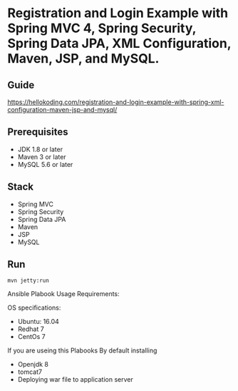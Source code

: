 # Registration and Login Example with Spring MVC 4, Spring Security, Spring Data JPA, XML Configuration, Maven, JSP, and MySQL.

## Guide
https://hellokoding.com/registration-and-login-example-with-spring-xml-configuration-maven-jsp-and-mysql/

## Prerequisites
- JDK 1.8 or later
- Maven 3 or later
- MySQL 5.6 or later

## Stack
- Spring MVC
- Spring Security
- Spring Data JPA
- Maven
- JSP
- MySQL

## Run
```mvn jetty:run```


Ansible Plabook Usage Requirements:

OS specifications:
- Ubuntu: 16.04
- Redhat 7
- CentOs 7

If you are  useing this  Plabooks By default installing
  - Openjdk 8 
  - tomcat7
  - Deploying war file to application server 
  
